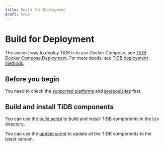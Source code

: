 ```yaml
---
title: Build for Deployment
draft: true
---
```


# Build for Deployment

The easiest way to deploy TiDB is to use Docker Compose, see [TiDB Docker Compose Deployment](/deploy-test-cluster-using-docker-compose.md). For more deods, see [TiDB deployment methods](/_index.md).

## Before you begin

You need to check the [supported platforms](/dev-guide/requirements.md#supported-platforms) and [prerequisites](/dev-guide/requirements.md#prerequisites) first.

## Build and install TiDB components

You can use the [build script](/scripts/build.sh) to build and install TiDB components in the `bin` directory.

You can use the [update script](/scripts/update.sh) to update all the TiDB components to the latest version.
